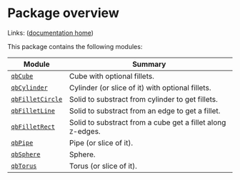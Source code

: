 # Package overview

Links: ([documentation home](../index.md))

This package contains the following modules:

| Module | Summary |
| --- | --- |
| [`qbCube`](qbCube.md) | Cube with optional fillets. |
| [`qbCylinder`](qbCylinder.md) | Cylinder (or slice of it) with optional fillets. |
| [`qbFilletCircle`](qbFilletCircle.md) | Solid to substract from cylinder to get fillets. |
| [`qbFilletLine`](qbFilletLine.md) | Solid to substract from an edge to get a fillet. |
| [`qbFilletRect`](qbFilletRect.md) | Solid to substract from a cube get a fillet along `Z`-edges. |
| [`qbPipe`](qbPipe.md) | Pipe (or slice of it). |
| [`qbSphere`](qbSphere.md) | Sphere. |
| [`qbTorus`](qbTorus.md) | Torus (or slice of it). |
